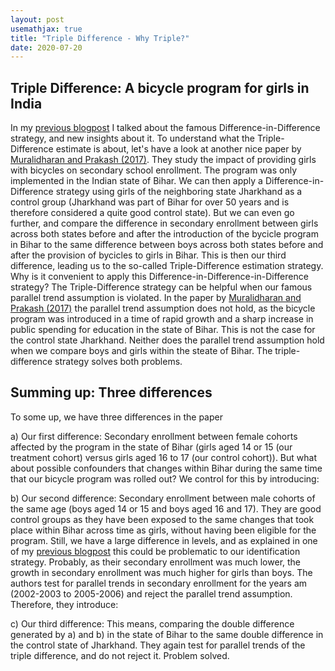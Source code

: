 ```yaml
---
layout: post
usemathjax: true 
title: "Triple Difference - Why Triple?"
date: 2020-07-20
---
```


## Triple Difference: A bicycle program for girls in India


In my [previous blogpost](https://brittarude.github.io/blog/2020/07/18/britta-rude-revisiting-difference-in-difference) I talked about the famous Difference-in-Difference strategy, and new insights about it. 
To understand what the Triple-Difference estimate is about, let's have a look at another nice paper by [Muralidharan and Prakash (2017)](https://www.aeaweb.org/articles?id=10.1257/app.20160004). 
They study the impact of providing girls with bicycles on secondary school enrollment. 
The program was only implemented in the Indian state of Bihar. We can then apply a Difference-in-Difference strategy using girls of the neighboring state Jharkhand as a control group (Jharkhand was part of Bihar for over 50 years and is therefore considered a quite good control state). 
But we can even go further, and compare the difference in secondary enrollment between girls across both states before and after the introduction of the bycicle program in Bihar to the same difference between boys across both states before and after the provision of bycicles to girls in Bihar. 
This is then our third difference, leading us to the so-called Triple-Difference estimation strategy. Why is it convenient to apply this Difference-in-Difference-in-Difference strategy? 
The Triple-Difference strategy can be helpful when our famous parallel trend assumption is violated. 
In the paper by [Muralidharan and Prakash (2017)](https://www.aeaweb.org/articles?id=10.1257/app.20160004) the parallel trend assumption does not hold, as the bicycle program was introduced in a time of rapid growth and a sharp increase in public spending for education in the state of Bihar. 
This is not the case for the control state Jharkhand. Neither does the parallel trend assumption hold when we compare boys and girls within the steate of Bihar. The triple-difference strategy solves both problems. 

## Summing up: Three differences

To some up, we have three differences in the paper

a) Our first difference: Secondary enrollment between female cohorts affected by the program in the state of Bihar (girls aged 14 or 15 (our treatment cohort) versus girls aged 16 to 17 (our control cohort)). But what about possible confounders that changes within Bihar during the same time that our bicycle program was rolled out? We control for this by introducing:

b) Our second difference: Secondary enrollment between male cohorts of the same age (boys aged 14 or 15 and boys aged 16 and 17). They are good control groups as they have been exposed to the same changes that took place within Bihar across time as girls, without having been eligible for the program. 
Still, we have a large difference in levels, and as explained in one of my [previous blogpost](https://brittarude.github.io/blog/2020/07/18/britta-rude-revisiting-difference-in-difference) this could be problematic to our identification strategy. 
Probably, as their secondary enrollment was much lower, the growth in secondary enrollment was much higher for girls than boys. 
The authors test for parallel trends in secondary enrollment for the years am (2002-2003 to 2005-2006) and reject the parallel trend assumption. Therefore, they introduce: 

c) Our third difference: This means, comparing the double difference generated by a) and b) in the state of Bihar to the same double difference in the control state  of Jharkhand. 
They again test for parallel trends of the triple difference, and do not reject it. Problem solved. 


